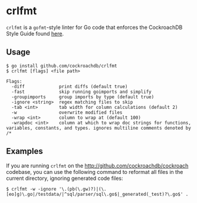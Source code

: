 # crlfmt

`crlfmt` is a `gofmt`-style linter for Go code that enforces the CockroachDB Style Guide found [here](https://wiki.crdb.io/wiki/spaces/CRDB/pages/181371303/Go+coding+guidelines).

## Usage

```
$ go install github.com/cockroachdb/crlfmt
$ crlfmt [flags] <file path>

Flags:
  -diff             print diffs (default true)
  -fast             skip running goimports and simplify
  -groupimports     group imports by type (default true)
  -ignore <string>  regex matching files to skip
  -tab <int>        tab width for column calculations (default 2)
  -w                overwrite modified files
  -wrap <int>       column to wrap at (default 100)
  -wrapdoc <int>    column at which to wrap doc strings for functions, variables, constants, and types. ignores multiline comments denoted by /*
```

## Examples

If you are running `crlfmt` on the http://github.com/cockroachdb/cockroach codebase, you can use the following command to reformat all files in the current directory, ignoring generated code files:

```
$ crlfmt -w -ignore '\.(pb(\.gw)?)|(\.[eo]g)\.go|/testdata/|^sql/parser/sql\.go$|_generated(_test)?\.go$' .
```
